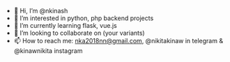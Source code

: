 - 👋 Hi, I’m @nkinash
- 👀 I’m interested in python, php backend projects
- 🌱 I’m currently learning flask, vue.js
- 💞️ I’m looking to collaborate on (your variants)
- 📫 How to reach me: nka2018nn@gmail.com, @nikitakinaw in telegram & @kinawnikita instagram

<!---
nkinash/nkinash is a ✨ special ✨ repository because its `README.md` (this file) appears on your GitHub profile.
You can click the Preview link to take a look at your changes.
--->
